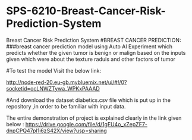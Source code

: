 # SPS-6210-Breast-Cancer-Risk-Prediction-System
Breast Cancer Risk Prediction System
 #BREAST CANCER PREDICTION:
 ###breast cancer prediction model using Auto AI Experiment which predicts whether
 the given tumor is benign or malign based on the inputs given which were about the texture raduis and other factors of tumor
 
 #To test the model Visit the below link:
 
http://node-red-20.eu-gb.mybluemix.net/ui/#!/0?socketid=ocLNWZTywa_WPKxPAAAD

 #And download the dataset diabetics.csv file which is put up in the repository ,in order to be familiar with input data.

The entire demonstration of project is explained clearly in the link given below :
https://drive.google.com/file/d/1gFU4o_xZepZF7-dnpCPQ47pl1i6zS42X/view?usp=sharing
 
